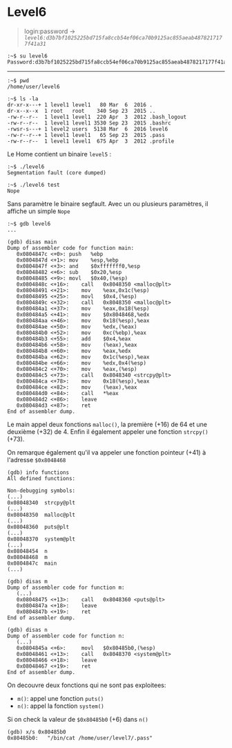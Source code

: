 # Level6

> login:password -> *`level6:d3b7bf1025225bd715fa8ccb54ef06ca70b9125ac855aeab4878217177f41a31`*
```
:~$ su level6
Password:d3b7bf1025225bd715fa8ccb54ef06ca70b9125ac855aeab4878217177f41a31
```
---

```
:~$ pwd
/home/user/level6
```

```
:~$ ls -la
dr-xr-x---+ 1 level1 level1   80 Mar  6  2016 .
dr-x--x--x  1 root   root    340 Sep 23  2015 ..
-rw-r--r--  1 level1 level1  220 Apr  3  2012 .bash_logout
-rw-r--r--  1 level1 level1 3530 Sep 23  2015 .bashrc
-rwsr-s---+ 1 level2 users  5138 Mar  6  2016 level6
-rw-r--r--+ 1 level1 level1   65 Sep 23  2015 .pass
-rw-r--r--  1 level1 level1  675 Apr  3  2012 .profile
```

Le Home contient un binaire `level5` :

```
:~$ ./level6
Segmentation fault (core dumped)

:~$ ./level6 test
Nope
```

Sans paramètre le binaire segfault.
Avec un ou plusieurs paramètres, il affiche un simple `Nope`

```
:~$ gdb level6
...

(gdb) disas main
Dump of assembler code for function main:
   0x0804847c <+0>:	push   %ebp
   0x0804847d <+1>:	mov    %esp,%ebp
   0x0804847f <+3>:	and    $0xfffffff0,%esp
   0x08048482 <+6>:	sub    $0x20,%esp
   0x08048485 <+9>:	movl   $0x40,(%esp)
   0x0804848c <+16>:	call   0x8048350 <malloc@plt>
   0x08048491 <+21>:	mov    %eax,0x1c(%esp)
   0x08048495 <+25>:	movl   $0x4,(%esp)
   0x0804849c <+32>:	call   0x8048350 <malloc@plt>
   0x080484a1 <+37>:	mov    %eax,0x18(%esp)
   0x080484a5 <+41>:	mov    $0x8048468,%edx
   0x080484aa <+46>:	mov    0x18(%esp),%eax
   0x080484ae <+50>:	mov    %edx,(%eax)
   0x080484b0 <+52>:	mov    0xc(%ebp),%eax
   0x080484b3 <+55>:	add    $0x4,%eax
   0x080484b6 <+58>:	mov    (%eax),%eax
   0x080484b8 <+60>:	mov    %eax,%edx
   0x080484ba <+62>:	mov    0x1c(%esp),%eax
   0x080484be <+66>:	mov    %edx,0x4(%esp)
   0x080484c2 <+70>:	mov    %eax,(%esp)
   0x080484c5 <+73>:	call   0x8048340 <strcpy@plt>
   0x080484ca <+78>:	mov    0x18(%esp),%eax
   0x080484ce <+82>:	mov    (%eax),%eax
   0x080484d0 <+84>:	call   *%eax
   0x080484d2 <+86>:	leave  
   0x080484d3 <+87>:	ret    
End of assembler dump.
```

Le main appel deux fonctions `malloc()`, la première (+16) de 64 et une deuxième (+32) de 4. Enfin il également appeler une fonction `strcpy()` (+73).

On remarque également qu'il va appeler une fonction pointeur (+41) à l'adresse `$0x8048468`

```
(gdb) info functions
All defined functions:

Non-debugging symbols:
(...)
0x08048340  strcpy@plt
(...)
0x08048350  malloc@plt
(...)
0x08048360  puts@plt
(...)
0x08048370  system@plt
(...)
0x08048454  n
0x08048468  m
0x0804847c  main
(...)

(gdb) disas m
Dump of assembler code for function m:
   (...)
   0x08048475 <+13>:	call   0x8048360 <puts@plt>
   0x0804847a <+18>:	leave  
   0x0804847b <+19>:	ret    
End of assembler dump.

(gdb) disas n
Dump of assembler code for function n:
   (...)
   0x0804845a <+6>:	    movl   $0x80485b0,(%esp)
   0x08048461 <+13>:	call   0x8048370 <system@plt>
   0x08048466 <+18>:	leave  
   0x08048467 <+19>:	ret    
End of assembler dump.
```

On decouvre deux fonctions qui ne sont pas exploitees:
- `m()`: appel une fonction `puts()`
- `n()`: appel la fonction `system()`

Si on check la valeur de `$0x80485b0` (+6) dans `n()`

```
(gdb) x/s 0x80485b0
0x80485b0:	 "/bin/cat /home/user/level7/.pass"
```







